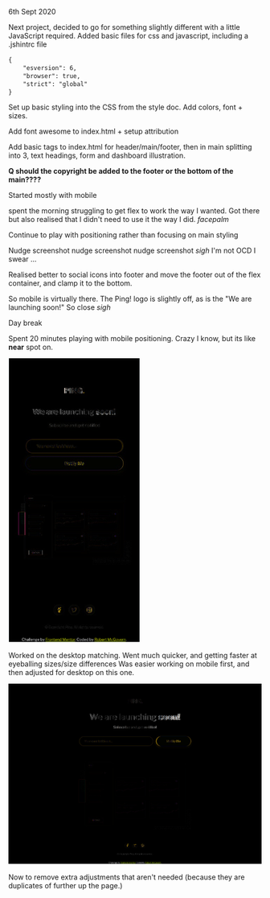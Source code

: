 6th Sept 2020

Next project, decided to go for something slightly different with a little JavaScript required.
Added basic files for css and javascript, including a .jshintrc file

```
{
    "esversion": 6,
    "browser": true,
    "strict": "global"
}
```

Set up basic styling into the CSS from the style doc. Add colors, font + sizes.

Add font awesome to index.html + setup attribution

Add basic tags to index.html for header/main/footer, then in main splitting into 3, text headings, form and dashboard illustration.

__Q should the copyright be added to the footer or the bottom of the main????__

Started mostly with mobile

spent the morning struggling to get flex to work the way I wanted. Got there but also realised that I didn't need to use it the way I did. *facepalm*

Continue to play with positioning rather than focusing on main styling

Nudge screenshot nudge screenshot nudge screenshot *sigh*
I'm not OCD I swear ...

Realised better to social icons into footer and move the footer out of the flex container, and clamp it to the bottom.

So mobile is virtually there. The Ping! logo is slightly off, as is the "We are launching soon!"
So close *sigh*

Day break

Spent 20 minutes playing with mobile positioning. Crazy I know, but its like __near__ spot on.

![mobile difference](mobile-diff.png)

Worked on the desktop matching. Went much quicker, and getting faster at eyeballing sizes/size differences
Was easier working on mobile first, and then adjusted for desktop on this one.

![desktop difference](desktop-diff.png)

Now to remove extra adjustments that aren't needed (because they are duplicates of further up the page.)